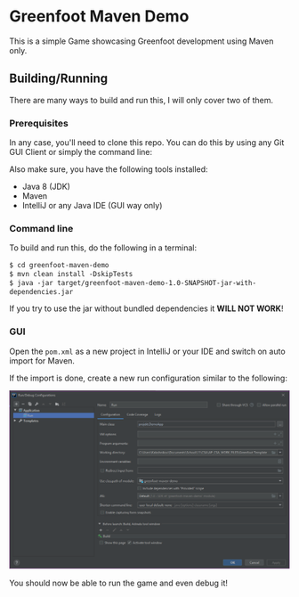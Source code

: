 # Greenfoot Maven Demo

This is a simple Game showcasing Greenfoot development using Maven only.

## Building/Running

There are many ways to build and run this, I will only cover two of them.

### Prerequisites

In any case, you'll need to clone this repo. You can do this by using any Git GUI Client or simply the command line:

Also make sure, you have the following tools installed:

- Java 8 (JDK)
- Maven
- IntelliJ or any Java IDE (GUI way only)

### Command line

To build and run this, do the following in a terminal:

```
$ cd greenfoot-maven-demo
$ mvn clean install -DskipTests
$ java -jar target/greenfoot-maven-demo-1.0-SNAPSHOT-jar-with-dependencies.jar
```

If you try to use the jar without bundled dependencies it **WILL NOT WORK**!

### GUI

Open the `pom.xml` as a new project in IntelliJ or your IDE and switch on auto import for Maven.

If the import is done, create a new run configuration similar to the following:

![IntelliJ run configuration](runconfig.png)

You should now be able to run the game and even debug it!
